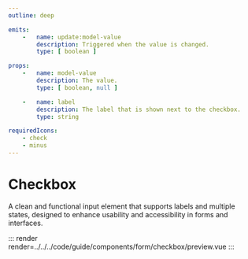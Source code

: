 ```yaml
---
outline: deep

emits:
    -   name: update:model-value
        description: Triggered when the value is changed.
        type: [ boolean ]

props:
    -   name: model-value
        description: The value.
        type: [ boolean, null ]

    -   name: label
        description: The label that is shown next to the checkbox.
        type: string

requiredIcons:
    - check
    - minus
---
```


# Checkbox

A clean and functional input element that supports labels and multiple states, designed to enhance usability and accessibility in forms and interfaces.

::: render
render=../../../code/guide/components/form/checkbox/preview.vue
:::

<FrontmatterDocs/>
